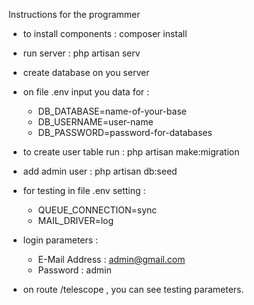 Instructions for the programmer

- to install components : composer install
- run server : php artisan serv
- create database on you server
- on file .env input you data for : 
    - DB_DATABASE=name-of-your-base
    - DB_USERNAME=user-name
    - DB_PASSWORD=password-for-databases

- to create user table run : php artisan make:migration 
- add admin user : php artisan db:seed
- for testing in file .env setting : 
    - QUEUE_CONNECTION=sync
    - MAIL_DRIVER=log
- login parameters : 
    - E-Mail Address : admin@gmail.com
    - Password : admin     
- on route /telescope , you can see testing parameters. 